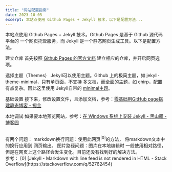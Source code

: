 ```yaml
---
title: "网站配置指南"
date: 2023-10-05
excerpt: 本站点使用 Github Pages + Jekyll 技术，以下是配置方法...
---
```

本站点使用 Github Pages + Jekyll 技术。Github Pages 是基于 Github 源代码平台的 一个网页托管服务，而 Jekyll 是一个静态网页生成工具。以下是配置方法。

建立仓库
首先按照 [Github Pages 的官方文档](https://docs.github.com/en/pages/quickstart) 建立相应的仓库，并开启网页选项。

选择主题（Themes）
Jekyll可以使用主题。Github 上的极简主题，如 jekyll-theme-minimal，只有单页面，不支持 多文档，而全面的主题，如 chirp，配置有点复杂。因此这里使用 Jekyll自带的 [ minimal主题](https://github.com/jekyll/minima)。

基础设置
接下来，修改设置文件，且添加文档，参考：[零基础用GitHub page搭建静态博客 - 掘金](https://juejin.cn/post/6994577145557155854)

本地调试
如果要本地预览网站，参考：[在 Windows 系统上安装 Jekyll - 黑山雁 - 博客园](https://www.cnblogs.com/xjtu-blacksmith/p/install-jekyll-on-windows.html)

<br>
有两个问题：
markdown换行问题：使用此网页<sup>[0]</sup>的方法， 将markdown文本中的换行应用到 网页输出。
图片路径问题：图片在本地编辑时 一般使用相对路径，但是在网页上这个路径会发生变化。目前还没有找到好的解决方法。
<br>
参考：
[0]  [Jekyll - Markdown with line feed is not rendered in HTML - Stack Overflow](https://stackoverflow.com/q/52762454)